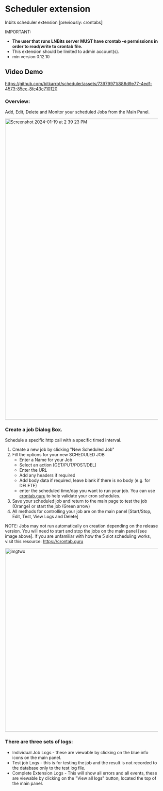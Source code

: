 # Scheduler extension

lnbits scheduler extension [previously: crontabs]

IMPORTANT:

- **The user that runs LNBits server MUST have crontab -e permissions in order to read/write to crontab file.**
- This extension should be limited to admin account(s).
- min version 0.12.10

## Video Demo

https://github.com/bitkarrot/scheduler/assets/73979971/888d9e77-4edf-4573-85ee-8fc43c710120

### Overview:

Add, Edit, Delete and Monitor your scheduled Jobs from the Main Panel.

<img width="992" alt="Screenshot 2024-01-19 at 2 39 23 PM" src="https://github.com/bitkarrot/scheduler/assets/73979971/01656f95-bdde-4015-99c5-415ce9483ddb">
  
### Create a job Dialog Box.

Schedule a specific http call with a specific timed interval.

1. Create a new job by clicking "New Scheduled Job"
2. Fill the options for your new SCHEDULED JOB
   - Enter a Name for your Job
   - Select an action (GET/PUT/POST/DEL)
   - Enter the URL
   - Add any headers if required
   - Add body data if required, leave blank if there is no body (e.g. for DELETE)
   - enter the scheduled time/day you want to run your job. You can use [crontab.guru](https://crontab.guru) to help validate your cron schedules.
3. Save your scheduled job and return to the main page to test the job (Orange) or start the job (Green arrow)
4. All methods for controlling your job are on the main panel [Start/Stop, Edit, Test, View Logs and Delete]

NOTE: Jobs may not run automatically on creation depending on the release version. You will need to start and stop the jobs on the main panel [see image above]. If you are unfamiliar with how the 5 slot scheduling works, visit this resource: https://crontab.guru

<img width="605" alt="imgtwo" src="https://github.com/bitkarrot/scheduler/assets/73979971/77f55660-52b6-459c-9ce2-d81e6fa7d1b5">

### There are three sets of logs:

- Individual Job Logs - these are viewable by clicking on the blue info icons on the main panel.
- Test job Logs - this is for testing the job and the result is not recorded to the database only to the test log file.
- Complete Extension Logs - This will show all errors and all events, these are viewable by clicking on the "View all logs" button, located the top of the main panel.
